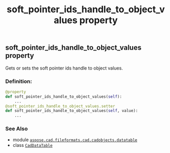 ﻿---
title: soft_pointer_ids_handle_to_object_values property
second_title: Aspose.CAD for Python via .NET API References
description: 
type: docs
weight: 210
url: /python-net/aspose.cad.fileformats.cad.cadobjects.datatable/caddatatable/soft_pointer_ids_handle_to_object_values/
is_root: false
---

## soft_pointer_ids_handle_to_object_values property


Gets or sets the soft pointer ids handle to object values.
### Definition:
```python
@property
def soft_pointer_ids_handle_to_object_values(self):
    ...
@soft_pointer_ids_handle_to_object_values.setter
def soft_pointer_ids_handle_to_object_values(self, value):
    ...
```

### See Also
* module [`aspose.cad.fileformats.cad.cadobjects.datatable`](../../)
* class [`CadDataTable`](/cad/python-net/aspose.cad.fileformats.cad.cadobjects.datatable/caddatatable)
